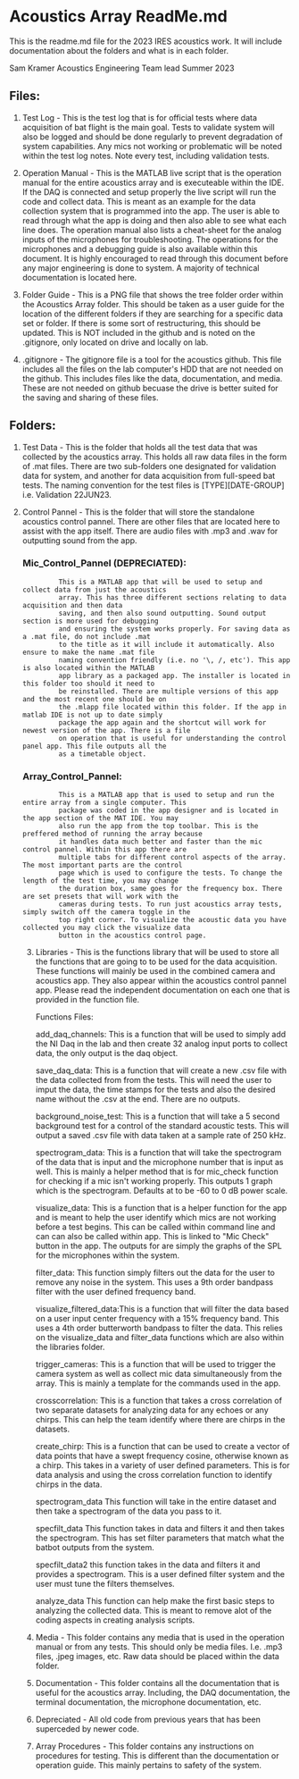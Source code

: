 # Acoustics Array ReadMe.md
This is the readme.md file for the 2023 IRES acoustics work. It will include documentation about the folders 
and what is in each folder. 

Sam Kramer
Acoustics Engineering Team lead
Summer 2023

## Files:
1. Test Log -		This is the test log that is for official tests where data acquisition of bat flight is	
			the main goal. Tests to validate system will also be logged and should be done regularly
			to prevent degradation of system capabilities. Any mics not working or problematic will be
			noted within the test log notes. Note every test, including validation tests.

2. Operation Manual -	This is the MATLAB live script that is the operation manual for the entire acoustics array
			and is executeable within the IDE. If the DAQ is connected and setup properly the live script
			will run the code and collect data. This is meant as an example for the data collection system
			that is programmed into the app. The user is able to read through what the app is doing and then
			also able to see what each line does. The operation manual also lists a cheat-sheet for the analog
			inputs of the microphones for troubleshooting. The operations for the microphones and a debugging 
			guide is also available within this document. It is highly encouraged to read through this document
			before any major engineering is done to system. A majority of technical documentation is located
			here.

3. Folder Guide -	This is a PNG file that shows the tree folder order within the Acoustics Array folder. This should 
			be taken as a user guide for the location of the different folders if they are searching for a
			specific data set or folder. If there is some sort of restructuring, this should be updated. This is NOT 
			included in the github and is noted on the .gitignore, only located on drive and locally on lab.

4. .gitignore -		The gitignore file is a tool for the acoustics github. This file includes all the files on the lab
			computer's HDD that are not needed on the github. This includes files like the data, documentation, and 
			media. These are not needed on github becuase the drive is better suited for the saving and sharing of these
			files.

## Folders:
1. Test Data -		This is the folder that holds all the test data that was collected by the acoustics array.
			This holds all raw data files in the form of .mat files. There are two sub-folders one
			designated for validation data for system, and another for data acquisition from full-speed
			bat tests. The naming convention for the test files is [TYPE][DATE-GROUP] i.e. Validation 22JUN23.

2. Control Pannel - 	This is the folder that will store the standalone acoustics control pannel. There are other 
			files that are located here to assist with the app itself. There are audio files with .mp3 
			and .wav for outputting sound from the app.
		
	### Mic_Control_Pannel (DEPRECIATED):
				This is a MATLAB app that will be used to setup and collect data from just the acoustics
				array. This has three different sections relating to data acquisition and then data 
				saving, and then also sound outputting. Sound output section is more used for debugging
				and ensuring the system works properly. For saving data as a .mat file, do not include .mat
				to the title as it will include it automatically. Also ensure to make the name .mat file 
				naming convention friendly (i.e. no '\, /, etc'). This app is also located within the MATLAB 
				app library as a packaged app. The installer is located in this folder too should it need to
				be reinstalled. There are multiple versions of this app and the most recent one should be on
				the .mlapp file located within this folder. If the app in matlab IDE is not up to date simply
				package the app again and the shortcut will work for newest version of the app. There is a file
				on operation that is useful for understanding the control panel app. This file outputs all the
   				as a timetable object.

	### Array_Control_Pannel:
				This is a MATLAB app that is used to setup and run the entire array from a single computer. This
   				package was coded in the app designer and is located in the app section of the MAT IDE. You may
   				also run the app from the top toolbar. This is the preffered method of running the array because
   				it handles data much better and faster than the mic control pannel. Within this app there are
   				multiple tabs for different control aspects of the array. The most important parts are the control
   				page which is used to configure the tests. To change the length of the test time, you may change
   				the duration box, same goes for the frequency box. There are set presets that will work with the
   				cameras during tests. To run just acoustics array tests, simply switch off the camera toggle in the
   				top right corner. To visualize the acoustic data you have collected you may click the visualize data
   				button in the acoustics control page.
					
	
	3. Libraries - 		This is the functions library that will be used to store all the functions that are going to
			 	to be used for the data acquisition. These functions will mainly be used in the combined 
				camera and acoustics app. They also appear within the acoustics control pannel app. Please read
				the independent documentation on each one that is provided in the function file. 

		Functions Files:

		add_daq_channels: 	This is a function that will be used to simply add the NI Daq in the lab and then 
					create 32 analog input ports to collect data, the only output is the daq object.

		save_daq_data: 		This is a function that will create a new .csv file with the data collected from 
					from the tests. This will need the user to imput the data, the time stamps for the 
					tests and also the desired name without the .csv at the end. There are no outputs.

		background_noise_test: 	This is a function that will take a 5 second background test for a control of the 
					standard acoustic tests. This will output a saved .csv file with data taken at a 
					sample rate of 250 kHz.

		spectrogram_data:	This is a function that will take the spectrogram of the data that is input and the
					microphone number that is input as well. This is mainly a helper method that is for mic_check
					function for checking if a mic isn't working properly. This outputs 1 graph which is the
					spectrogram. Defaults at to be -60 to 0 dB power scale.
		
		visualize_data:		This is a function that is a helper function for the app and is meant to help the user identify
					which mics are not working before a test begins. This can be called within command line and can
					can also be called within app. This is linked to "Mic Check" button in the app. The outputs for 
					are simply the graphs of the SPL for the microphones within the system.

		filter_data: 		This function simply filters out the data for the user to remove any noise in the system. This uses
					a 9th order bandpass filter with the user defined frequency band.

		visualize_filtered_data:This is a function that will filter the data based on a user input center frequency 
					with a 15% frequency band. This uses a 4th order butterworth bandpass to filter the data. This relies
					on the visualize_data and filter_data functions which are also within the libraries folder. 
		
		trigger_cameras:	This is a function that will be used to trigger the camera system as well as collect mic data 
					simultaneously from the array. This is mainly a template for the commands used in the app.

		crosscorrelation:	This is a function that takes a cross correlation of two separate datasets for analyzing data for
					any echoes or any chirps. This can help the team identify where there are chirps in the datasets.

		create_chirp:		This is a function that can be used to create a vector of data points that have a swept frequency
					cosine, otherwise known as a chirp. This takes in a variety of user defined parameters. This is for
					data analysis and using the cross correlation function to identify chirps in the data.

		spectrogram_data	This function will take in the entire dataset and then take a spectrogram of the data you pass to it.

		specfilt_data		This function takes in data and filters it and then takes the spectrogram. This has set filter 
					parameters that match what the batbot outputs from the system.

		specfilt_data2 		this function takes in the data and filters it and provides a spectrogram. This is a user defined
					filter system and the user must tune the filters themselves.

		analyze_data 		This function can help make the first basic steps to analyzing the collected data. This is meant 
					to remove alot of the coding aspects in creating analysis scripts.
		

	4. Media -		This folder contains any media that is used in the operation manual or from any tests. This should only be
				media files. I.e. .mp3 files, .jpeg images, etc. Raw data should be placed within the data folder. 


	5. Documentation - 	This folder contains all the documentation that is useful for the acoustics array. Including, the DAQ
				documentation, the terminal documentation, the microphone documentation, etc.


	6. Depreciated - 	All old code from previous years that has been superceded by newer code.


	7. Array Procedures - 	This folder contains any instructions on procedures for testing. This is different than the documentation
				or operation guide. This mainly pertains to safety of the system. 
			
